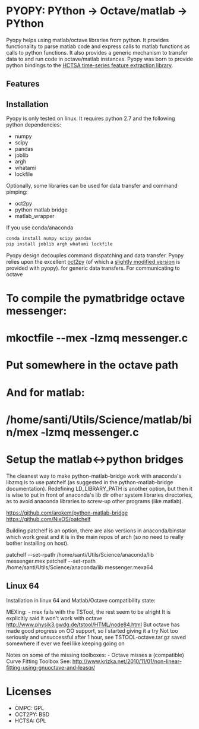 PYOPY: PYthon -> Octave/matlab -> PYthon
========================================

Pyopy helps using matlab/octave libraries from python.
It provides functionality to parse matlab code and express calls to matlab functions
as calls to python functions. It also provides a generic mechanism to transfer data to
and run code in octave/matlab instances. Pyopy was born to provide python bindings to the 
[HCTSA time-series feature extraction library](http://www.comp-engine.org/timeseries/).


Features
--------

Installation
------------

Pyopy is only tested on linux. It requires python 2.7 and the following python dependencies:
 
 - numpy
 - scipy
 - pandas
 - joblib
 - argh
 - whatami
 - lockfile
 
Optionally, some libraries can be used for data transfer and command pimping:

  - oct2py
  - python matlab bridge
  - matlab_wrapper

If you use conda/anaconda 

```sh
conda install numpy scipy pandas
pip install joblib argh whatami lockfile
```

Pyopy design decouples command dispatching and data transfer.
Pyopy relies upon the excellent [oct2py](http://blink1073.github.io/oct2py/) 
(of which a [slightly modified version](https://github.com/sdvillal/oct2py) is provided with pyopy).
for generic data transfers. For communicating to octave 

#
# To compile the pymatbridge octave messenger:
#   mkoctfile --mex -lzmq messenger.c
# Put somewhere in the octave path
# And for matlab:
#   /home/santi/Utils/Science/matlab/bin/mex -lzmq messenger.c
#

# Setup the matlab<->python bridges

The cleanest way to make python-matlab-bridge work with anaconda's libzmq 
is to use patchelf (as suggested in the python-matlab-bridge documentation).
Redefining LD_LIBRARY_PATH is another option, but then it is wise to
put in front of anaconda's lib dir other system libraries directories,
as to avoid anaconda libraries to screw-up other programs (like matlab).

https://github.com/arokem/python-matlab-bridge
https://github.com/NixOS/patchelf

Building patchelf is an option, there are also versions in anaconda/binstar
which work great and it is in the main repos of arch (so no need to really
bother installing on host).

patchelf --set-rpath /home/santi/Utils/Science/anaconda/lib messenger.mex
patchelf --set-rpath /home/santi/Utils/Science/anaconda/lib messenger.mexa64

## Linux 64

Installation in linux 64 and Matlab/Octave compatibility state:

  MEXing:
     - mex fails with the TSTool, the rest seem to be alright
       It is explicitly said it won't work with octave
         http://www.physik3.gwdg.de/tstool/HTML/node84.html
      But octave has made good progress on OO support, so I started giving it a try
      Not too seriously and unsuccessful after 1 hour,
      see TSTOOL-octave.tar.gz saved somewhere if ever we feel like keeping going on

  Notes on some of the missing toolboxes:
    - Octave misses a (compatible) Curve Fitting Toolbox
      See: http://www.krizka.net/2010/11/01/non-linear-fitting-using-gnuoctave-and-leasqr/


# Licenses

 - OMPC: GPL
 - OCT2PY: BSD
 - HCTSA: GPL
